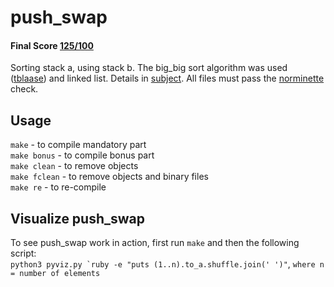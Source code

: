 # push_swap
 #### Final Score [125/100](https://github.com/ldusty/push_swap/blob/main/pass.pdf)
 Sorting stack a, using stack b. The big_big sort algorithm was used ([tblaase](https://github.com/tblaase/push_swap#explanation-of-my-algorithm)) and linked list.
 Details in [subject](https://github.com/ldusty/push_swap/blob/main/en.subject.pdf).
 All files must pass the [norminette](https://github.com/42School/norminette) check.
 ## Usage
 ```make```         - to compile mandatory part  
 ```make bonus```   - to compile bonus part  
 ```make clean```   - to remove objects  
 ```make fclean```  - to remove objects and binary files  
 ```make re```   - to re-compile
 ## Visualize push_swap
 To see push_swap work in action, first run ```make``` and then the following script:  
 ```python3 pyviz.py `ruby -e "puts (1..n).to_a.shuffle.join(' ')"```, ```where n = number of elements```  
